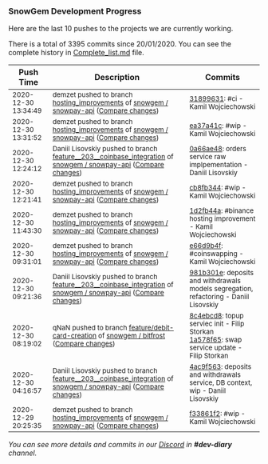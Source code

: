 
### SnowGem Development Progress

Here are the last 10 pushes to the projects we are currently working.

There is a total of 3395 commits since 20/01/2020. You can see the complete history in
 [Complete_list.md](Complete_list.md) file.

| Push Time | Description | Commits |
| --- | --- | --- |
| <sub>2020-12-30 13:34:49</sub> | <sub>demzet pushed to branch [hosting\_improvements](https://gitlab.com/snowgem/snowpay-api/commits/hosting_improvements) of [snowgem / snowpay\-api](https://gitlab.com/snowgem/snowpay-api) ([Compare changes](https://gitlab.com/snowgem/snowpay-api/compare/ea37a41c5d5f5b025c5bb0d3b4a56aa67dc9032a...318996314f7a67077cb6cfff6f72278b0c52e146))</sub> | <sub>[31899631](https://gitlab.com/snowgem/snowpay-api/-/commit/318996314f7a67077cb6cfff6f72278b0c52e146): #ci - Kamil Wojciechowski</sub> |
| <sub>2020-12-30 13:31:52</sub> | <sub>demzet pushed to branch [hosting\_improvements](https://gitlab.com/snowgem/snowpay-api/commits/hosting_improvements) of [snowgem / snowpay\-api](https://gitlab.com/snowgem/snowpay-api) ([Compare changes](https://gitlab.com/snowgem/snowpay-api/compare/cb8fb34426399aee8cf70b81e3d6c3fa0718d727...ea37a41c5d5f5b025c5bb0d3b4a56aa67dc9032a))</sub> | <sub>[ea37a41c](https://gitlab.com/snowgem/snowpay-api/-/commit/ea37a41c5d5f5b025c5bb0d3b4a56aa67dc9032a): #wip - Kamil Wojciechowski</sub> |
| <sub>2020-12-30 12:24:12</sub> | <sub>Daniil Lisovskiy pushed to branch [feature\_\_203\_\_coinbase\_integration](https://gitlab.com/snowgem/snowpay-api/commits/feature__203__coinbase_integration) of [snowgem / snowpay\-api](https://gitlab.com/snowgem/snowpay-api) ([Compare changes](https://gitlab.com/snowgem/snowpay-api/compare/981b301e377586f7edbf556c661b6a2e8f891b75...0a66ae4885bcfff268765d4ac67308cc150d1a49))</sub> | <sub>[0a66ae48](https://gitlab.com/snowgem/snowpay-api/-/commit/0a66ae4885bcfff268765d4ac67308cc150d1a49): orders service raw implpementation - Daniil Lisovskiy</sub> |
| <sub>2020-12-30 12:21:41</sub> | <sub>demzet pushed to branch [hosting\_improvements](https://gitlab.com/snowgem/snowpay-api/commits/hosting_improvements) of [snowgem / snowpay\-api](https://gitlab.com/snowgem/snowpay-api) ([Compare changes](https://gitlab.com/snowgem/snowpay-api/compare/1d2fb44af637696f88796669cf2bc5ed6316df4a...cb8fb34426399aee8cf70b81e3d6c3fa0718d727))</sub> | <sub>[cb8fb344](https://gitlab.com/snowgem/snowpay-api/-/commit/cb8fb34426399aee8cf70b81e3d6c3fa0718d727): #wip - Kamil Wojciechowski</sub> |
| <sub>2020-12-30 11:43:30</sub> | <sub>demzet pushed to branch [hosting\_improvements](https://gitlab.com/snowgem/snowpay-api/commits/hosting_improvements) of [snowgem / snowpay\-api](https://gitlab.com/snowgem/snowpay-api) ([Compare changes](https://gitlab.com/snowgem/snowpay-api/compare/e66d9b4fea4343c04a670f3f0fae1b11cf1d1684...1d2fb44af637696f88796669cf2bc5ed6316df4a))</sub> | <sub>[1d2fb44a](https://gitlab.com/snowgem/snowpay-api/-/commit/1d2fb44af637696f88796669cf2bc5ed6316df4a): #binance hosting improvement - Kamil Wojciechowski</sub> |
| <sub>2020-12-30 09:31:01</sub> | <sub>demzet pushed to branch [hosting\_improvements](https://gitlab.com/snowgem/snowpay-api/commits/hosting_improvements) of [snowgem / snowpay\-api](https://gitlab.com/snowgem/snowpay-api) ([Compare changes](https://gitlab.com/snowgem/snowpay-api/compare/f33861f22cd7fb8e14a994243b8b7e07d7406e2c...e66d9b4fea4343c04a670f3f0fae1b11cf1d1684))</sub> | <sub>[e66d9b4f](https://gitlab.com/snowgem/snowpay-api/-/commit/e66d9b4fea4343c04a670f3f0fae1b11cf1d1684): #coinswapping - Kamil Wojciechowski</sub> |
| <sub>2020-12-30 09:21:36</sub> | <sub>Daniil Lisovskiy pushed to branch [feature\_\_203\_\_coinbase\_integration](https://gitlab.com/snowgem/snowpay-api/commits/feature__203__coinbase_integration) of [snowgem / snowpay\-api](https://gitlab.com/snowgem/snowpay-api) ([Compare changes](https://gitlab.com/snowgem/snowpay-api/compare/4ac9f563cd507041fb59d3e76c635534adbb19f5...981b301e377586f7edbf556c661b6a2e8f891b75))</sub> | <sub>[981b301e](https://gitlab.com/snowgem/snowpay-api/-/commit/981b301e377586f7edbf556c661b6a2e8f891b75): deposits and withdrawals models segregation, refactoring - Daniil Lisovskiy</sub> |
| <sub>2020-12-30 08:19:02</sub> | <sub>qNaN pushed to branch [feature/debit\-card\-creation](https://gitlab.com/snowgem/bitfrost/commits/feature/debit-card-creation) of [snowgem / bitfrost](https://gitlab.com/snowgem/bitfrost) ([Compare changes](https://gitlab.com/snowgem/bitfrost/compare/7dad040d7af09bc92eeecb1cf0833e427aa32490...1a578f652571919652d1f244c543fd1f5ef3b243))</sub> | <sub>[8c4ebcd8](https://gitlab.com/snowgem/bitfrost/-/commit/8c4ebcd81c3da08f654bdf86381026bcab2bcdb1): topup serviec init - Filip Storkan<br>[1a578f65](https://gitlab.com/snowgem/bitfrost/-/commit/1a578f652571919652d1f244c543fd1f5ef3b243): swap service update - Filip Storkan</sub> |
| <sub>2020-12-30 04:16:57</sub> | <sub>Daniil Lisovskiy pushed to branch [feature\_\_203\_\_coinbase\_integration](https://gitlab.com/snowgem/snowpay-api/commits/feature__203__coinbase_integration) of [snowgem / snowpay\-api](https://gitlab.com/snowgem/snowpay-api) ([Compare changes](https://gitlab.com/snowgem/snowpay-api/compare/2625f5f5b4092e5db0a9bdacaf902c97b1ab6db2...4ac9f563cd507041fb59d3e76c635534adbb19f5))</sub> | <sub>[4ac9f563](https://gitlab.com/snowgem/snowpay-api/-/commit/4ac9f563cd507041fb59d3e76c635534adbb19f5): deposits and withdrawals service, DB context, wip - Daniil Lisovskiy</sub> |
| <sub>2020-12-29 20:25:35</sub> | <sub>demzet pushed to branch [hosting\_improvements](https://gitlab.com/snowgem/snowpay-api/commits/hosting_improvements) of [snowgem / snowpay\-api](https://gitlab.com/snowgem/snowpay-api) ([Compare changes](https://gitlab.com/snowgem/snowpay-api/compare/20b7b9738221b187fee448f439d255f51c10efeb...f33861f22cd7fb8e14a994243b8b7e07d7406e2c))</sub> | <sub>[f33861f2](https://gitlab.com/snowgem/snowpay-api/-/commit/f33861f22cd7fb8e14a994243b8b7e07d7406e2c): #wip - Kamil Wojciechowski</sub> |

_You can see more details and commits in our [Discord](https://discord.gg/zumGnbg) in **#dev-diary** channel._
